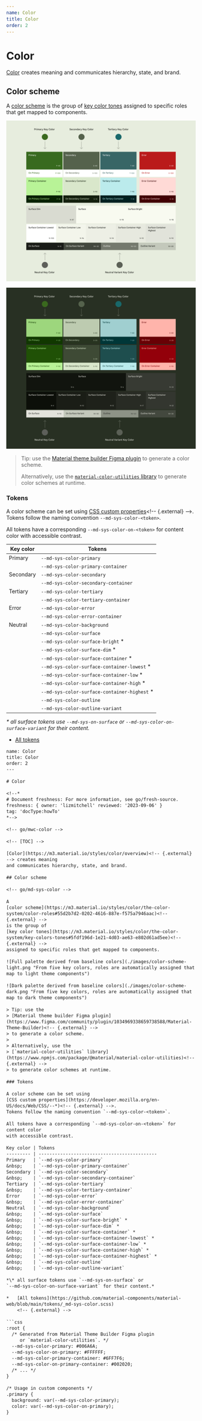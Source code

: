 ```yaml
---
name: Color
title: Color
order: 2
---
```


# Color

<!--*
# Document freshness: For more information, see go/fresh-source.
freshness: { owner: 'lizmitchell' reviewed: '2023-09-06' }
tag: 'docType:howTo'
*-->

<!-- go/mwc-color -->

<!-- [TOC] -->

[Color](https://m3.material.io/styles/color/overview)<!-- {.external} --> creates meaning
and communicates hierarchy, state, and brand.

## Color scheme

<!-- go/md-sys-color -->

A
[color scheme](https://m3.material.io/styles/color/the-color-system/color-roles#55d2b7d2-0202-4616-887e-f575a7946aac)<!-- {.external} -->
is the group of
[key color tones](https://m3.material.io/styles/color/the-color-system/key-colors-tones#5fdf196d-1e21-4d03-ae63-e802d61ad5ee)<!-- {.external} -->
assigned to specific roles that get mapped to components.

![Full palette derived from baseline colors](./images/color-scheme-light.png "From five key colors, roles are automatically assigned that map to light theme components")

![Dark palette derived from baseline colors](./images/color-scheme-dark.png "From five key colors, roles are automatically assigned that map to dark theme components")

> Tip: use the
> [Material theme builder Figma plugin](https://www.figma.com/community/plugin/1034969338659738588/Material-Theme-Builder)<!-- {.external} -->
> to generate a color scheme.
>
> Alternatively, use the
> [`material-color-utilities` library](https://www.npmjs.com/package/@material/material-color-utilities)<!-- {.external} -->
> to generate color schemes at runtime.

### Tokens

A color scheme can be set using
[CSS custom properties](https://developer.mozilla.org/en-US/docs/Web/CSS/--*)<!-- {.external} -->.
Tokens follow the naming convention `--md-sys-color-<token>`.

All tokens have a corresponding `--md-sys-color-on-<token>` for content color
with accessible contrast.

Key color | Tokens
--------- | --------------------------------------------
Primary   | `--md-sys-color-primary`
&nbsp;    | `--md-sys-color-primary-container`
Secondary | `--md-sys-color-secondary`
&nbsp;    | `--md-sys-color-secondary-container`
Tertiary  | `--md-sys-color-tertiary`
&nbsp;    | `--md-sys-color-tertiary-container`
Error     | `--md-sys-color-error`
&nbsp;    | `--md-sys-color-error-container`
Neutral   | `--md-sys-color-background`
&nbsp;    | `--md-sys-color-surface`
&nbsp;    | `--md-sys-color-surface-bright` *
&nbsp;    | `--md-sys-color-surface-dim` *
&nbsp;    | `--md-sys-color-surface-container` *
&nbsp;    | `--md-sys-color-surface-container-lowest` *
&nbsp;    | `--md-sys-color-surface-container-low` *
&nbsp;    | `--md-sys-color-surface-container-high` *
&nbsp;    | `--md-sys-color-surface-container-highest` *
&nbsp;    | `--md-sys-color-outline`
&nbsp;    | `--md-sys-color-outline-variant`

*\* all surface tokens use `--md-sys-on-surface` or
`--md-sys-color-on-surface-variant` for their content.*

*   [All tokens](https://github.com/material-components/material-web/blob/main/tokens/_md-sys-color.scss)
    <!-- {.external} -->


```html---
name: Color
title: Color
order: 2
---

# Color

<!--*
# Document freshness: For more information, see go/fresh-source.
freshness: { owner: 'lizmitchell' reviewed: '2023-09-06' }
tag: 'docType:howTo'
*-->

<!-- go/mwc-color -->

<!-- [TOC] -->

[Color](https://m3.material.io/styles/color/overview)<!-- {.external} --> creates meaning
and communicates hierarchy, state, and brand.

## Color scheme

<!-- go/md-sys-color -->

A
[color scheme](https://m3.material.io/styles/color/the-color-system/color-roles#55d2b7d2-0202-4616-887e-f575a7946aac)<!-- {.external} -->
is the group of
[key color tones](https://m3.material.io/styles/color/the-color-system/key-colors-tones#5fdf196d-1e21-4d03-ae63-e802d61ad5ee)<!-- {.external} -->
assigned to specific roles that get mapped to components.

![Full palette derived from baseline colors](./images/color-scheme-light.png "From five key colors, roles are automatically assigned that map to light theme components")

![Dark palette derived from baseline colors](./images/color-scheme-dark.png "From five key colors, roles are automatically assigned that map to dark theme components")

> Tip: use the
> [Material theme builder Figma plugin](https://www.figma.com/community/plugin/1034969338659738588/Material-Theme-Builder)<!-- {.external} -->
> to generate a color scheme.
>
> Alternatively, use the
> [`material-color-utilities` library](https://www.npmjs.com/package/@material/material-color-utilities)<!-- {.external} -->
> to generate color schemes at runtime.

### Tokens

A color scheme can be set using
[CSS custom properties](https://developer.mozilla.org/en-US/docs/Web/CSS/--*)<!-- {.external} -->.
Tokens follow the naming convention `--md-sys-color-<token>`.

All tokens have a corresponding `--md-sys-color-on-<token>` for content color
with accessible contrast.

Key color | Tokens
--------- | --------------------------------------------
Primary   | `--md-sys-color-primary`
&nbsp;    | `--md-sys-color-primary-container`
Secondary | `--md-sys-color-secondary`
&nbsp;    | `--md-sys-color-secondary-container`
Tertiary  | `--md-sys-color-tertiary`
&nbsp;    | `--md-sys-color-tertiary-container`
Error     | `--md-sys-color-error`
&nbsp;    | `--md-sys-color-error-container`
Neutral   | `--md-sys-color-background`
&nbsp;    | `--md-sys-color-surface`
&nbsp;    | `--md-sys-color-surface-bright` *
&nbsp;    | `--md-sys-color-surface-dim` *
&nbsp;    | `--md-sys-color-surface-container` *
&nbsp;    | `--md-sys-color-surface-container-lowest` *
&nbsp;    | `--md-sys-color-surface-container-low` *
&nbsp;    | `--md-sys-color-surface-container-high` *
&nbsp;    | `--md-sys-color-surface-container-highest` *
&nbsp;    | `--md-sys-color-outline`
&nbsp;    | `--md-sys-color-outline-variant`

*\* all surface tokens use `--md-sys-on-surface` or
`--md-sys-color-on-surface-variant` for their content.*

*   [All tokens](https://github.com/material-components/material-web/blob/main/tokens/_md-sys-color.scss)
    <!-- {.external} -->

```css
:root {
  /* Generated from Material Theme Builder Figma plugin
     or `material-color-utilities`. */
  --md-sys-color-primary: #006A6A;
  --md-sys-color-on-primary: #FFFFFF;
  --md-sys-color-primary-container: #6FF7F6;
  --md-sys-color-on-primary-container: #002020;
  /* ... */
}

/* Usage in custom components */
.primary {
  background: var(--md-sys-color-primary);
  color: var(--md-sys-color-on-primary);
}
```

<!--#include file="../../googlers/theming-color.md" -->

